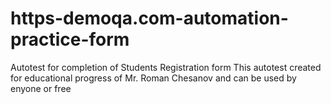 # https-demoqa.com-automation-practice-form
Autotest for completion of Students Registration form
This autotest created for educational progress of Mr. Roman Chesanov and can be used by enyone or free
